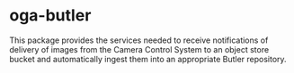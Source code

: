 oga-butler
==========

This package provides the services needed to receive notifications of
delivery of images from the Camera Control System to an object store bucket
and automatically ingest them into an appropriate Butler repository.
